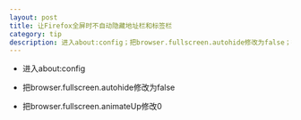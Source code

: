 ```yaml
---
layout: post
title: 让Firefox全屏时不自动隐藏地址栏和标签栏
category: tip
description: 进入about:config；把browser.fullscreen.autohide修改为false；把browser.fullscreen.animateUp修改0
---
```


- 进入about:config

- 把browser.fullscreen.autohide修改为false

- 把browser.fullscreen.animateUp修改0